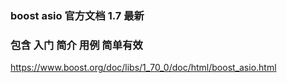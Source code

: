
### boost asio 官方文档 1.7 最新
### 包含 入门 简介  用例  简单有效
https://www.boost.org/doc/libs/1_70_0/doc/html/boost_asio.html
